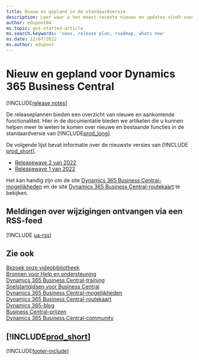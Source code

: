 ```yaml
---
title: Nieuw en gepland in de standaardversie
description: Leer waar u het meest recente nieuws en updates vindt voor nieuwe en bestaande functies in de standaardversie van Business Central.
author: edupont04
ms.topic: get-started-article
ms.search.keywords: 'news, release plan, roadmap, whats new'
ms.date: 12/07/2022
ms.author: edupont
---
```

# <a name="new-and-planned-for-dynamics--business-central" />Nieuw en gepland voor Dynamics 365 Business Central

[!INCLUDE[release notes](includes/release-notes.md)]

De releaseplannen bieden een overzicht van nieuwe en aankomende functionaliteit. Hier in de documentatie bieden we artikelen die u kunnen helpen meer te weten te komen over nieuwe en bestaande functies in de standaardversie van [!INCLUDE[prod_long](includes/prod_long.md)].  

De volgende lijst bevat informatie over de nieuwste versies van [!INCLUDE [prod_short](includes/prod_short.md)].  

* [Releasewave 2 van 2022](/dynamics365-release-plan/2022wave2/smb/dynamics365-business-central/planned-features)  
* [Releasewave 1 van 2022](/dynamics365-release-plan/2022wave1/smb/dynamics365-business-central/planned-features)  

Het kan handig zijn om de site [Dynamics 365 Business Central-mogelijkheden](https://dynamics.microsoft.com/business-central/capabilities/) en de site [Dynamics 365 Business Central-routekaart](https://dynamics.microsoft.com/roadmap/business-central/) te bekijken.  

## <a name="get-notified-about-changes-through-an-rss-feed" />Meldingen over wijzigingen ontvangen via een RSS-feed

[!INCLUDE [ua-rss](includes/ua-rss.md)]

## <a name="see-also" />Zie ook

[Bezoek onze videobibliotheek](across-videos.md)  
[Bronnen voor Help en ondersteuning](product-help-and-support.md)  
[Dynamics 365 Business Central-training](/training/dynamics365/business-central?WT.mc_id=dyn365bc_landingpage-docs)  
[Snelstartgidsen voor Business Central](quick-start-business-central.md)  
[Dynamics 365 Business Central-mogelijkheden](https://dynamics.microsoft.com/business-central/capabilities/)  
[Dynamics 365 Business Central-routekaart](https://dynamics.microsoft.com/roadmap/business-central/)  
[Dynamics 365-blog](https://cloudblogs.microsoft.com/dynamics365/it/product/business-central/)  
[Business Central-prijzen](https://dynamics.microsoft.com/business-central/overview/#pricing)  
[Dynamics 365 Business Central-community](https://community.dynamics.com/business/)

## <a name="includeprodshortincludesfreetrialmdmd" />[!INCLUDE[prod_short](includes/free_trial_md.md)]

[!INCLUDE[footer-include](includes/footer-banner.md)]
